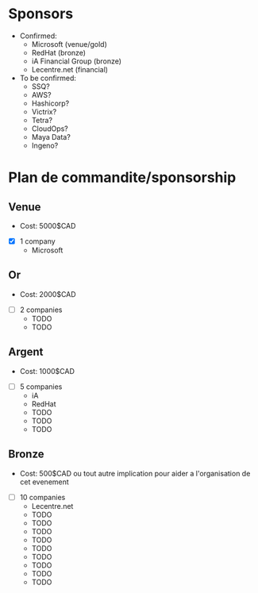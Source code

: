 # Sponsors

- Confirmed:
  - Microsoft (venue/gold)
  - RedHat (bronze)
  - iA Financial Group (bronze)
  - Lecentre.net (financial)
- To be confirmed:
  - SSQ?
  - AWS?
  - Hashicorp?
  - Victrix?
  - Tetra?
  - CloudOps?
  - Maya Data?
  - Ingeno?

# Plan de commandite/sponsorship

## Venue

- Cost: 5000$CAD
- [X] 1 company
  - Microsoft

## Or

- Cost: 2000$CAD
- [ ] 2 companies
  - TODO
  - TODO
  
## Argent

- Cost: 1000$CAD
- [ ] 5 companies
  - iA
  - RedHat
  - TODO
  - TODO
  - TODO

## Bronze

- Cost: 500$CAD ou tout autre implication pour aider a l'organisation de cet evenement
- [ ] 10 companies
  - Lecentre.net
  - TODO
  - TODO
  - TODO
  - TODO
  - TODO
  - TODO
  - TODO
  - TODO
  - TODO
